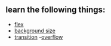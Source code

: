 ## learn the following things:
- [flex](https://developer.mozilla.org/en-US/docs/Web/CSS/flex)
- [background size](https://developer.mozilla.org/en-US/docs/Web/CSS/background-size)
- [transition](https://developer.mozilla.org/en-US/docs/Web/CSS/transition)
-[overflow](https://developer.mozilla.org/en-US/docs/Web/CSS/overflow)